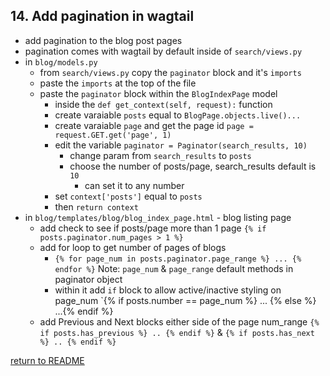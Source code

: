 ## 14. Add pagination in wagtail
  - add pagination to the blog post pages
  - pagination comes with wagtail by default inside of `search/views.py`
  - in `blog/models.py`
      - from `search/views.py` copy the `paginator` block and it's `imports`
      - paste the `imports` at the top of the file 
      - paste the `paginator` block within the `BlogIndexPage` model 
        - inside the `def get_context(self, request):` function 
        - create varaiable `posts` equal to `BlogPage.objects.live()...`
        - create varaiable `page` and get the page id `page = request.GET.get('page', 1)`
        - edit the variable `paginator = Paginator(search_results, 10)`
          - change param from `search_results` to `posts`
          - choose the number of posts/page, search_results default is `10`
            - can set it to any number 
        - set `context['posts']` equal to `posts`
        - then `return context` 
  - in `blog/templates/blog/blog_index_page.html` - blog listing page
    - add check to see if posts/page more than 1 page `{% if posts.paginator.num_pages > 1 %}`
    - add for loop to get number of pages of blogs
      - `{% for page_num in posts.paginator.page_range %} ... {% endfor %}`
        Note: `page_num` & `page_range` default methods in paginator object
      - within it add `if` block to allow active/inactive styling on page_num
        `{% if posts.number == page_num %} ... {% else %} ...{% endif %}
    - add Previous and Next blocks either side of the page num_range
      `{% if posts.has_previous %} .. {% endif %}` & `{% if posts.has_next %} .. {% endif %}`

[return to README](../README.md#course)